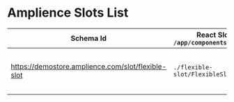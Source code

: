 # Amplience Slots List

| Schema Id                                          | React Slot in `/app/components/amplience` | Description                                              |
| -------------------------------------------------- | ----------------------------------------- | -------------------------------------------------------- |
| https://demostore.amplience.com/slot/flexible-slot | `./flexible-slot/FlexibleSlot`            | A slot that can contain any type of Amplience components |
